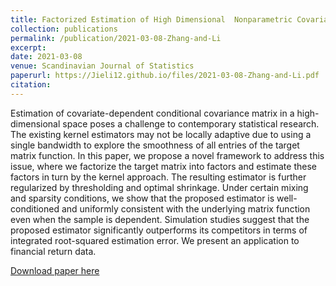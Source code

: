 ```yaml
---
title: Factorized Estimation of High Dimensional  Nonparametric Covariance Models
collection: publications
permalink: /publication/2021-03-08-Zhang-and-Li
excerpt:
date: 2021-03-08
venue: Scandinavian Journal of Statistics
paperurl: https://Jieli12.github.io/files/2021-03-08-Zhang-and-Li.pdf
citation:
---
```


Estimation of covariate-dependent conditional covariance matrix in a high-dimensional space poses a challenge to contemporary statistical research. The existing kernel estimators may not be locally adaptive due to using a single bandwidth to explore the smoothness of all entries of the target matrix function. In this paper, we propose a novel framework to address this issue, where we factorize the target matrix into factors and estimate these factors in turn by the kernel approach. The resulting estimator is further regularized by thresholding and optimal shrinkage. Under certain mixing and sparsity conditions, we show that the proposed estimator is well-conditioned and uniformly consistent with the underlying matrix function even when the sample is dependent. Simulation studies suggest that the proposed estimator significantly outperforms its competitors in terms of integrated root-squared estimation error. We present an application to financial return data.

[Download paper here](https://Jieli12.github.io/files/2021-03-08-Zhang-and-Li.pdf)
